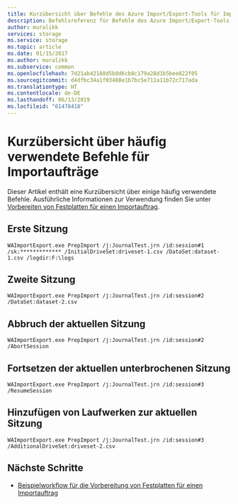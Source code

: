 ```yaml
---
title: Kurzübersicht über Befehle des Azure Import/Export-Tools für Importaufträge | Microsoft-Dokumentation
description: Befehlsreferenz für Befehle des Azure Import/Export-Tools, die häufig für Importaufträge verwendet werden.
author: muralikk
services: storage
ms.service: storage
ms.topic: article
ms.date: 01/15/2017
ms.author: muralikk
ms.subservice: common
ms.openlocfilehash: 7d21ab42188d5b8d6cb8c179a28d1b5bee822f05
ms.sourcegitcommit: d4dfbc34a1f03488e1b7bc5e711a11b72c717ada
ms.translationtype: HT
ms.contentlocale: de-DE
ms.lasthandoff: 06/13/2019
ms.locfileid: "61478418"
---
```

# <a name="quick-reference-for-frequently-used-commands-for-import-jobs"></a>Kurzübersicht über häufig verwendete Befehle für Importaufträge

Dieser Artikel enthält eine Kurzübersicht über einige häufig verwendete Befehle. Ausführliche Informationen zur Verwendung finden Sie unter [Vorbereiten von Festplatten für einen Importauftrag](../storage-import-export-tool-preparing-hard-drives-import.md).

## <a name="first-session"></a>Erste Sitzung

```
WAImportExport.exe PrepImport /j:JournalTest.jrn /id:session#1 /sk:************* /InitialDriveSet:driveset-1.csv /DataSet:dataset-1.csv /logdir:F:\logs
```

## <a name="second-session"></a>Zweite Sitzung

```
WAImportExport.exe PrepImport /j:JournalTest.jrn /id:session#2 /DataSet:dataset-2.csv
```

## <a name="abort-latest-session"></a>Abbruch der aktuellen Sitzung

```
WAImportExport.exe PrepImport /j:JournalTest.jrn /id:session#2 /AbortSession
```

## <a name="resume-latest-interrupted-session"></a>Fortsetzen der aktuellen unterbrochenen Sitzung

```
WAImportExport.exe PrepImport /j:JournalTest.jrn /id:session#3 /ResumeSession
```

## <a name="add-drives-to-latest-session"></a>Hinzufügen von Laufwerken zur aktuellen Sitzung

```
WAImportExport.exe PrepImport /j:JournalTest.jrn /id:session#3 /AdditionalDriveSet:driveset-2.csv
```

## <a name="next-steps"></a>Nächste Schritte

* [Beispielworkflow für die Vorbereitung von Festplatten für einen Importauftrag](storage-import-export-tool-sample-preparing-hard-drives-import-job-workflow.md)
